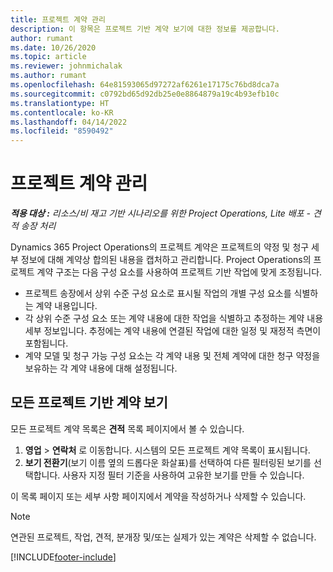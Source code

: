```yaml
---
title: 프로젝트 계약 관리
description: 이 항목은 프로젝트 기반 계약 보기에 대한 정보를 제공합니다.
author: rumant
ms.date: 10/26/2020
ms.topic: article
ms.reviewer: johnmichalak
ms.author: rumant
ms.openlocfilehash: 64e81593065d97272af6261e17175c76bd8dca7a
ms.sourcegitcommit: c0792bd65d92db25e0e8864879a19c4b93efb10c
ms.translationtype: HT
ms.contentlocale: ko-KR
ms.lasthandoff: 04/14/2022
ms.locfileid: "8590492"
---
```

# <a name="manage-project-contracts"></a>프로젝트 계약 관리

_**적용 대상 :** 리소스/비 재고 기반 시나리오를 위한 Project Operations, Lite 배포 - 견적 송장 처리_

Dynamics 365 Project Operations의 프로젝트 계약은 프로젝트의 약정 및 청구 세부 정보에 대해 계약상 합의된 내용을 캡처하고 관리합니다. Project Operations의 프로젝트 계약 구조는 다음 구성 요소를 사용하여 프로젝트 기반 작업에 맞게 조정됩니다.

- 프로젝트 송장에서 상위 수준 구성 요소로 표시될 작업의 개별 구성 요소를 식별하는 계약 내용입니다.
- 각 상위 수준 구성 요소 또는 계약 내용에 대한 작업을 식별하고 추정하는 계약 내용 세부 정보입니다. 추정에는 계약 내용에 연결된 작업에 대한 일정 및 재정적 측면이 포함됩니다.
- 계약 모델 및 청구 가능 구성 요소는 각 계약 내용 및 전체 계약에 대한 청구 약정을 보유하는 각 계약 내용에 대해 설정됩니다.

## <a name="view-all-project-based-contracts"></a>모든 프로젝트 기반 계약 보기

모든 프로젝트 계약 목록은 **견적** 목록 페이지에서 볼 수 있습니다. 

1. **영업** > **연락처** 로 이동합니다. 시스템의 모든 프로젝트 계약 목록이 표시됩니다. 
2. **보기 전환기**(보기 이름 옆의 드롭다운 화살표)를 선택하여 다른 필터링된 보기를 선택합니다. 사용자 지정 필터 기준을 사용하여 고유한 보기를 만들 수 있습니다.

이 목록 페이지 또는 세부 사항 페이지에서 계약을 작성하거나 삭제할 수 있습니다.

> [!NOTE]
> 연관된 프로젝트, 작업, 견적, 분개장 및/또는 실제가 있는 계약은 삭제할 수 없습니다. 


[!INCLUDE[footer-include](../../includes/footer-banner.md)]
